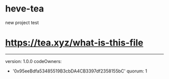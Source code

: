 # heve-tea
new project test
# https://tea.xyz/what-is-this-file
---
version: 1.0.0
codeOwners:
  - '0x95eeBdfa53485519B3cbDA4CB3397df2358155bC'
quorum: 1
